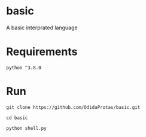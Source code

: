 # basic

A  basic interprated language

# Requirements 
`python ^3.8.0
`

# Run

```
git clone https://github.com/OdidaProtas/basic.git

cd basic

python shell.py

```
